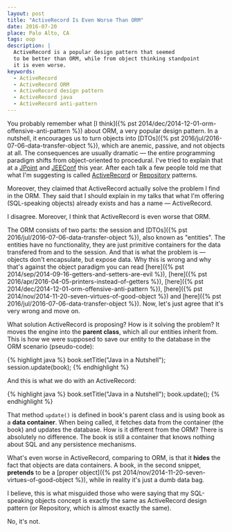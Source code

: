 ```yaml
---
layout: post
title: "ActiveRecord Is Even Worse Than ORM"
date: 2016-07-20
place: Palo Alto, CA
tags: oop
description: |
  ActiveRecord is a popular design pattern that seemed
  to be better than ORM, while from object thinking standpoint
  it is even worse.
keywords:
  - ActiveRecord
  - ActiveRecord ORM
  - ActiveRecord design pattern
  - ActiveRecord java
  - ActiveRecord anti-pattern
---
```


You probably remember what [I think]({% pst 2014/dec/2014-12-01-orm-offensive-anti-pattern %})
about ORM, a very popular design pattern. In a nutshell,
it encourages us to turn objects into
[DTOs]({% pst 2016/jul/2016-07-06-data-transfer-object %}), which are
anemic, passive, and not objects at all. The consequences are usually dramatic &mdash;
the entire programming paradigm shifts from object-oriented to procedural.
I've tried to explain that at a [JPoint](https://www.youtube.com/watch?v=aER4uwyFbqQ) and
[JEEConf](https://www.youtube.com/watch?v=63tS3HNmhiE) this year. After
each talk a few people told me that what I'm suggesting is called
[ActiveRecord](https://en.wikipedia.org/wiki/Active_record_pattern) or
[Repository](https://msdn.microsoft.com/en-us/library/ff649690.aspx) patterns.

<!--more-->

Moreover, they claimed that ActiveRecord actually solve the problem
I find in the ORM. They said that I should explain in my talks that
what I'm offering (SQL-speaking objects) already exists and has a name &mdash;
ActiveRecord.

I disagree. Moreover, I think that ActiveRecord is even worse that ORM.

The ORM consists of two parts: the session and
[DTOs]({% pst 2016/jul/2016-07-06-data-transfer-object %}), also known as "entities".
The entities have no functionality, they are just primitive containers for the
data transfered from and to the session. And that is what the problem is &mdash;
objects don't encapsulate, but expose data. Why this is wrong and why that's
against the object paradigm you can read
[here]({% pst 2014/sep/2014-09-16-getters-and-setters-are-evil %}),
[here]({% pst 2016/apr/2016-04-05-printers-instead-of-getters %}),
[here]({% pst 2014/dec/2014-12-01-orm-offensive-anti-pattern %}),
[here]({% pst 2014/nov/2014-11-20-seven-virtues-of-good-object %}) and
[here]({% pst 2016/jul/2016-07-06-data-transfer-object %}).
Now, let's just agree that it's very wrong and move on.

What solution ActiveRecord is proposing? How is it solving the problem?
It moves the engine into the **parent class**, which all our entities inherit from.
This is how we were supposed to save our entity to the database in the ORM
scenario (pseudo-code):

{% highlight java %}
book.setTitle("Java in a Nutshell");
session.update(book);
{% endhighlight %}

And this is what we do with an ActiveRecord:

{% highlight java %}
book.setTitle("Java in a Nutshell");
book.update();
{% endhighlight %}

That method `update()` is defined in book's parent class and is using
book as a **data container**. When being called, it fetches data
from the container (the book) and updates the database. How is it
different from the ORM? There is absolutely no difference. The book
is still a container that knows nothing about SQL and any persistence
mechanisms.

What's even worse in ActiveRecord, comparing to ORM, is that it **hides**
the fact that objects are data containers. A book, in the second snippet,
**pretends** to be a [proper object]({% pst 2014/nov/2014-11-20-seven-virtues-of-good-object %}),
while in reality it's just a dumb data bag.

I believe, this is what misguided those who were saying
that my SQL-speaking objects concept is exactly the same as ActiveRecord
design pattern (or Repository, which is almost exactly the same).

No, it's not.
